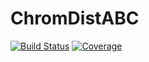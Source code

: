 # ChromDistABC

[![Build Status](https://github.com/hannesbecher/ChromDistABC.jl/actions/workflows/CI.yml/badge.svg?branch=main)](https://github.com/hannesbecher/ChromDistABC.jl/actions/workflows/CI.yml?query=branch%3Amain)
[![Coverage](https://codecov.io/gh/hannesbecher/ChromDistABC.jl/branch/main/graph/badge.svg)](https://codecov.io/gh/hannesbecher/ChromDistABC.jl)
